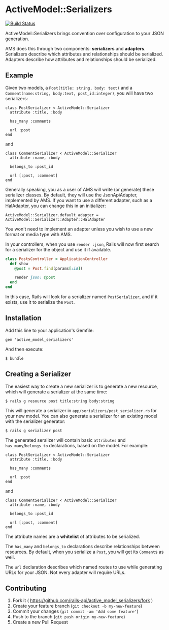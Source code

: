 # ActiveModel::Serializers 
 
[![Build Status](https://travis-ci.org/steveklabnik/active_model_serializers.svg?branch=master)](https://travis-ci.org/steveklabnik/active_model_serializers?branch=master) 

ActiveModel::Serializers brings convention over configuration to your JSON generation. 

AMS does this through two components: **serializers** and **adapters**. Serializers describe which attributes and relationships should be serialized. Adapters describe how attributes and relationships should be serialized.

## Example

Given two models, a `Post(title: string, body: text)` and a `Comment(name:string, body:text, post_id:integer)`, you will have two serializers:

```
class PostSerializer < ActiveModel::Serializer
  attribute :title, :body
  
  has_many :comments

  url :post
end
```

and

```
class CommentSerializer < ActiveModel::Serializer
  attribute :name, :body
  
  belongs_to :post_id
  
  url [:post, :comment]
end
```

Generally speaking, you as a user of AMS will write (or generate) these serializer classes. By default, they will use the JsonApiAdapter, implemented by AMS. If you want to use a different adapter, such as a HalAdapter, you can change this in an initializer:

```
ActiveModel::Serializer.default_adapter = ActiveModel::Serializer::Adapter::HalAdapter
```

You won't need to implement an adapter unless you wish to use a new format or media type with AMS.

In your controllers, when you use `render :json`, Rails will now first search
for a serializer for the object and use it if available.

```ruby
class PostsController < ApplicationController
  def show
    @post = Post.find(params[:id])

    render json: @post
  end
end
```

In this case, Rails will look for a serializer named `PostSerializer`, and if
it exists, use it to serialize the `Post`.

## Installation 
 
Add this line to your application's Gemfile: 
 
    gem 'active_model_serializers' 
 
And then execute: 
 
    $ bundle 

## Creating a Serializer

The easiest way to create a new serializer is to generate a new resource, which
will generate a serializer at the same time:

```
$ rails g resource post title:string body:string
```

This will generate a serializer in `app/serializers/post_serializer.rb` for
your new model. You can also generate a serializer for an existing model with
the serializer generator:

```
$ rails g serializer post
```

The generated seralizer will contain basic `attributes` and `has_many`/`belongs_to` declarations, based on
the model. For example:

```
class PostSerializer < ActiveModel::Serializer
  attribute :title, :body
  
  has_many :comments

  url :post
end
```

and

```
class CommentSerializer < ActiveModel::Serializer
  attribute :name, :body
  
  belongs_to :post_id
  
  url [:post, :comment]
end
```

The attribute names are a **whitelist** of attributes to be serialized. 
 
The `has_many` and `belongs_to` declarations describe relationships between resources. By default, when you serialize a `Post`, you will
get its `Comment`s as well.

The `url` declaration describes which named routes to use while generating URLs for your JSON. Not every adapter will require URLs.
 
## Contributing 
 
1. Fork it ( https://github.com/rails-api/active_model_serializers/fork ) 
2. Create your feature branch (`git checkout -b my-new-feature`) 
3. Commit your changes (`git commit -am 'Add some feature'`) 
4. Push to the branch (`git push origin my-new-feature`) 
5. Create a new Pull Request 
